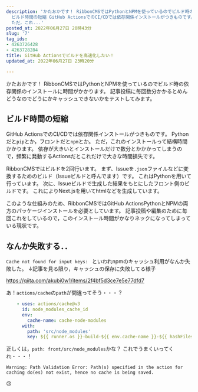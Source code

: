 ```yaml
---
description: 'かたおかです！ RibbonCMSではPythonとNPMを使っているのでビルド時の依存関係のインストールに時間がかかります。 記事投稿に毎回数分かかるとめんどうなのでどうにかキャッシュできないかをテストしてみます。  ##
  ビルド時間の短縮 GitHub ActionsでのCI/CDでは依存関係インストールがつきものです。 Pythonだと`pip`とか，フロントだと`npm`とか。
  ただ，これ...'
posted_at: 2022年06月27日 20時43分
slug: '7'
tag_ids:
- 4263726428
- 4263728284
title: GitHub Actionsでビルドを高速化したい！
updated_at: 2022年06月27日 23時20分

---
```

かたおかです！
RibbonCMSではPythonとNPMを使っているのでビルド時の依存関係のインストールに時間がかかります。
記事投稿に毎回数分かかるとめんどうなのでどうにかキャッシュできないかをテストしてみます。

## ビルド時間の短縮
GitHub ActionsでのCI/CDでは依存関係インストールがつきものです。
Pythonだと`pip`とか，フロントだと`npm`とか。
ただ，これのインストールって結構時間かかります。
依存が大きいとインストールだけで数分とかかかってしまうので，頻繁に発動するActionsだとこれだけで大きな時間損失です。
<br/>

RibbonCMSではビルドを2回行います。
まず、Issueを`.json`ファイルなどに変換するためのビルド（Issueビルドと呼んでます）です。
これはPythonを用いて行っています。
次に、Issueビルドで生成した結果をもとにしたフロント側のビルドです。
これによりNext.jsを用いてhtmlなどを生成しています。
<br/>

このような仕組みのため、RibbonCMSではGitHub ActionsPythonとNPMの両方のパッケージインストールを必要としています。
記事投稿や編集のために毎回これをしているので，このインストール時間がかなりネックになってしまっている現状です。

## なんか失敗する．．

`Cache not found for input keys: ` といわれnpmのキャッシュ利用がなんか失敗した。
↓記事を見る限り，キャッシュの保存に失敗してる様子

https://qiita.com/akubi0w1/items/2f4bf5d3ce7e5e77dfd7

あ！`actions/cache`の`path`が間違ってそう・・・？
```yaml
    - uses: actions/cache@v3
      id: node_modules_cache_id
      env:
        cache-name: cache-node-modules
      with:
        path: 'src/node_modules'
        key: ${{ runner.os }}-build-${{ env.cache-name }}-${{ hashFiles('front/src/package-lock.json') }}
```
正しくは，`path: front/src/node_modules`かな？
これでうまくいってくれ・・・！

```
Warning: Path Validation Error: Path(s) specified in the action for caching do(es) not exist, hence no cache is being saved.
```
😢
